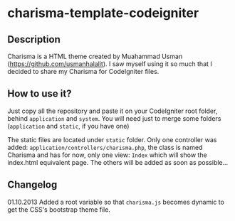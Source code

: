 charisma-template-codeigniter
=====

Description
----

Charisma is a HTML theme created by Muahammad Usman (https://github.com/usmanhalalit). I saw myself using it so much that I decided to share my Charisma for CodeIgniter files.

How to use it?
----
Just copy all the repository and paste it on your CodeIgniter root folder, behind `application` and `system`.
You will need just to merge some folders (`application` and `static`, if you have one)
  
The static files are located under `static` folder.
Only one controller was added: `application/controllers/charisma.php`, the class is named Charisma 
and has for now, only one view: `Index` which will show the index.html equivalent page.
The others will be added as soon as possible...
  
  
  
Changelog
----
01.10.2013	Added a root variable so that `charisma.js` becomes dynamic to get the CSS's bootstrap theme file.  